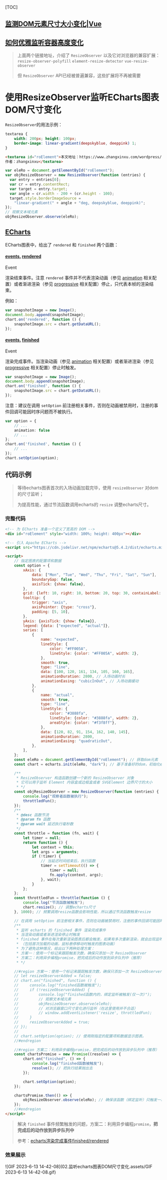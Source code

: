 [TOC]



## [监测DOM元素尺寸大小变化|Vue](https://juejin.cn/post/7019297000898166791) 

## [如何优雅监听容器高度变化](https://segmentfault.com/a/1190000019877595)

> 上面两个链接地址，介绍了 `ResizeObserver` 以及它对浏览器的兼容扩展：`resize-observer-polyfill` `element-resize-detector` `vue-resize-observer` 
>
> 但 `ResizeObserver` API已经被普遍兼容，这些扩展将不再被需要



# 使用ResizeObserver监听ECharts图表DOM尺寸变化

`ResizeObserver`的用法示例：

```css
textarea {
    width: 200px; height: 100px;
    border-image: linear-gradient(deepskyblue, deeppink) 1;    
}
```

```html
<textarea id="roElement">本文地址：https://www.zhangxinxu.com/wordpress/?p=9295
作者：zhangxinxu</textarea>
```

```js
var eleRo = document.getElementById("roElement");
var objResizeObserver = new ResizeObserver(function (entries) {
  var entry = entries[0];
  var cr = entry.contentRect;
  var target = entry.target;
  var angle = cr.width - 200 + (cr.height - 100);
  target.style.borderImageSource =
    "linear-gradient(" + angle + "deg, deepskyblue, deeppink)";
});
// 观察文本域元素
objResizeObserver.observe(eleRo);
```

## [ECharts](https://echarts.apache.org/zh/index.html) 

ECharts图表中，给出了 `rendered` 和 `finished` 两个函数：

#### [events.](https://echarts.apache.org/zh/api.html#events) [rendered](https://echarts.apache.org/zh/api.html#events.rendered)

Event

渲染结束事件。注意 `rendered` 事件并不代表渲染动画（参见 [animation](https://echarts.apache.org/zh/option.html#animation) 相关配置）或者渐进渲染（参见 [progressive](https://echarts.apache.org/zh/option.html#series-scatter.progressive) 相关配置）停止，只代表本帧的渲染结束。

例如：

```ts
var snapshotImage = new Image();
document.body.append(snapshotImage);
chart.on('rendered', function () {
    snapshotImage.src = chart.getDataURL();
});
```

#### [events.](https://echarts.apache.org/zh/api.html#events) [finished](https://echarts.apache.org/zh/api.html#events.finished) 

Event

渲染完成事件。当渲染动画（参见 [animation](https://echarts.apache.org/zh/option.html#animation) 相关配置）或者渐进渲染（参见 [progressive](https://echarts.apache.org/zh/option.html#series-scatter.progressive) 相关配置）停止时触发。

```ts
var snapshotImage = new Image();
document.body.append(snapshotImage);
chart.on('finished', function () {
    snapshotImage.src = chart.getDataURL();
});
```

注意：建议在调用 `setOption` 前注册相关事件，否则在动画被禁用时，注册的事件回调可能因时序问题而不被执行。

```ts
var option = {
    // ...
    animation: false
    // ...
};
chart.on('finished', function () {
    // ...  
});
chart.setOption(option);
```



## 代码示例

> 等待echarts图表首次的入场动画加载完毕，使用 `resizeObserver` 对dom的尺寸监听；
>
> 为提高性能，通过节流函数调用echarts的 `resize` 调整echarts尺寸。

### 完整代码

```html
<!-- 为 ECharts 准备一个定义了宽高的 DOM -->
<div id="roElement" style="width: 100%; height: 400px"></div>

<!-- 引入 Apache ECharts -->
<script src="https://cdn.jsdelivr.net/npm/echarts@5.4.2/dist/echarts.min.js"></script>

<script>
    // 指定图表的配置项和数据
    const option = {
        xAxis: {
            data: ["Mon", "Tue", "Wed", "Thu", "Fri", "Sat", "Sun"],
            boundaryGap: false,
            axisTick: {show: false},
        },
        grid: {left: 10, right: 10, bottom: 20, top: 30, containLabel: true},
        tooltip: {
            trigger: "axis",
            axisPointer: {type: "cross"},
            padding: [5, 10],
        },
        yAxis: {axisTick: {show: false}},
        legend: {data: ["expected", "actual"]},
        series: [
            {
                name: "expected",
                lineStyle: {
                    color: "#FF005A",
                    lineStyle: {color: "#FF005A", width: 2},
                },
                smooth: true,
                type: "line",
                data: [100, 120, 161, 134, 105, 160, 165],
                animationDuration: 2800, // 入场动画时长
                animationEasing: "cubicInOut", // 入场动画缓动
            },
            {
                name: "actual",
                smooth: true,
                type: "line",
                lineStyle: {
                    color: "#3888fa",
                    lineStyle: {color: "#3888fa", width: 2},
                    areaStyle: {color: "#f3f8ff"},
                },
                data: [120, 82, 91, 154, 162, 140, 145],
                animationDuration: 2800,
                animationEasing: "quadraticOut",
            },
        ],
    };
    const eleRo = document.getElementById("roElement"); // 获取dom元素
    const chart = echarts.init(eleRo, "dark"); // 基于准备好的dom，初始化echarts实例

    /**
     * ResizeObserver 构造函数创建一个新的 ResizeObserver 对象
     * 它可以用于监听 Element 内容盒或边框盒或者 SVGElement 边界尺寸的大小
     * */
    const objResizeObserver = new ResizeObserver(function (entries) {
        console.log("观察者函数被执行");
        throttledFun();
    });
    /**
     * @desc 函数节流
     * @param fn 函数
     * @param wait 延迟执行毫秒数
     */
    const throttle = function (fn, wait) {
        let timer = null;
        return function () {
            let context = this;
            let args = arguments;
            if (!timer) {
                // 当延迟时间结束后，执行函数
                timer = setTimeout(() => {
                    timer = null;
                    fn.apply(context, args);
                }, wait);
            }
        };
    };
    const throttledFun = throttle(function () {
        console.log("节流函数被触发");
        chart.resize(); // 调整echarts尺寸
    }, 1000); // 频繁调用resize函数会影响性能，所以通过节流函数触发resize

    // 在调用 setOption 前注册相关事件，否则在动画被禁用时，注册的事件回调可能因时序问题而不被执行。
    /**
     * 监听 echarts 的 finished 事件 渲染完成事件
     * 当渲染动画或者渐进渲染停止时触发
     * finished 事件在每次重新渲染图表后都会触发，如果有多次重新渲染，就会出现监听器函数被多次调用的情况
     * （包括首次加载的动画，鼠标悬停移动时触发的图表动画）
     * 为了避免这种情况，给出以下两种处理方案：
     * 方案一：使用一个标记来跟踪触发次数，确保只添加一次 ResizeObserver
     * 方案二：利用异步编程promise，把完成后的动作放到异步队列中（推荐）
     * */

    //#region 方案一：使用一个标记来跟踪触发次数，确保只添加一次 ResizeObserver
    // let resizeObserverAdded = false;
    // chart.on("finished", function () {
    //     console.log("finished函数被触发");
    //     if (!resizeObserverAdded) {
    //         console.log("finished函数内的，绑定监听被触发(仅一次)");
    //         // 观察文本域元素
    //         objResizeObserver.observe(eleRo);
    //         // 对浏览器窗口尺寸变化进行监听（在这里使用并不合适）
    //         // window.addEventListener('resize', throttledFun);
    //     }
    //     resizeObserverAdded = true;
    // });
    //
    // chart.setOption(option); // 使用刚指定的配置项和数据显示图表。
    //#endregion

    //#region 方案二：利用异步编程promise，把完成后的动作放到异步队列中（推荐）
    const chartsPromise = new Promise((resolve) => {
        chart.on("finished", () => {
            console.log("finished函数被触发");
            resolve(); // 把执行结果抛出去
        });

        chart.setOption(option);
    });

    chartsPromise.then(() => {
        objResizeObserver.observe(eleRo); // 确保该函数（绑定监听）只触发一次
    });
    //#endregion
</script>
```

> 解决 `finished` 事件频繁触发的问题，方案二：利用异步编程`promise`，**把完成后的动作放到异步队列中**
>
> 参考：[echarts渲染完成事件finished/rendered](https://juejin.cn/post/6938574522673004581#heading-6) 



### 效果展示

![GIF 2023-6-13 14-42-08](02.监听echarts图表DOM尺寸变化.assets/GIF 2023-6-13 14-42-08.gif)
